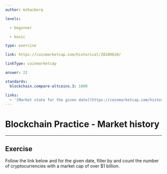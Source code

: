 ```yaml
---
author: mihaiberq

levels:

  - beginner

  - basic

type: exercise

link: https://coinmarketcap.com/historical/20180610/

linkType: coinmarketcap

answer: 22

standards:
  blockchain.compare-altcoins.3: 1000

links:
  - '[Market state for the given date](https://coinmarketcap.com/historical/20180610/){website}'
---
```


# Blockchain Practice - Market history

---
## Exercise

Follow the link below and for the given date, filter by and count the number of cryptocurrencies with a market cap of over $1 billion.